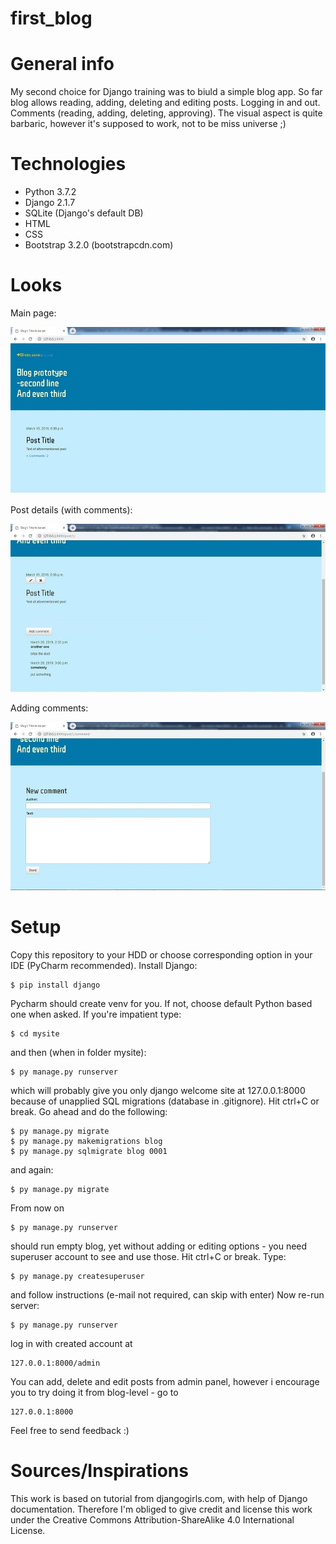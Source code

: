 # first_blog
# General info
My second choice for Django training was to biuld a simple blog app. 
So far blog allows reading, adding, deleting and editing posts. Logging in and out. Comments (reading, adding, deleting, approving). 
The visual aspect is quite barbaric, however it's supposed to work, not to be miss universe ;) 

# Technologies 
* Python 3.7.2
* Django 2.1.7 
* SQLite (Django's default DB)
* HTML
* CSS 
* Bootstrap 3.2.0 (bootstrapcdn.com) 

# Looks 
Main page: 

![Main](./images/main.jpg)

Post details (with comments): 

![details](./images/post_details.jpg)

Adding comments: 

![commenting](./images/add_comment.jpg)

# Setup 
Copy this repository to your HDD or choose corresponding option in your IDE (PyCharm recommended). 
Install Django: 
```
$ pip install django 
```
Pycharm should create venv for you. If not, choose default Python based one when asked. 
If you're impatient type: 
```
$ cd mysite
```
and then (when in folder mysite): 
```
$ py manage.py runserver 
```
which will probably give you only django welcome site at 127.0.0.1:8000 because of unapplied SQL migrations (database in .gitignore). Hit ctrl+C or break.
Go ahead and do the following: 
```
$ py manage.py migrate
$ py manage.py makemigrations blog
$ py manage.py sqlmigrate blog 0001 
```
and again: 
```
$ py manage.py migrate 
```

From now on 
```
$ py manage.py runserver  
```
should run empty blog, yet without adding or editing options - you need superuser account to see and use those. Hit ctrl+C or break. Type: 
```
$ py manage.py createsuperuser 
```
and follow instructions (e-mail not required, can skip with enter) 
Now re-run server: 
```
$ py manage.py runserver
```
log in with created account at 
``` 
127.0.0.1:8000/admin 
```
You can add, delete and edit posts from admin panel, however i encourage you to try doing it from blog-level - go to 
```
127.0.0.1:8000 
```
Feel free to send feedback :) 

# Sources/Inspirations 
This work is based on tutorial from djangogirls.com, with help of Django documentation. Therefore I'm obliged to give credit and license this work under the Creative Commons Attribution-ShareAlike 4.0 International License. 
